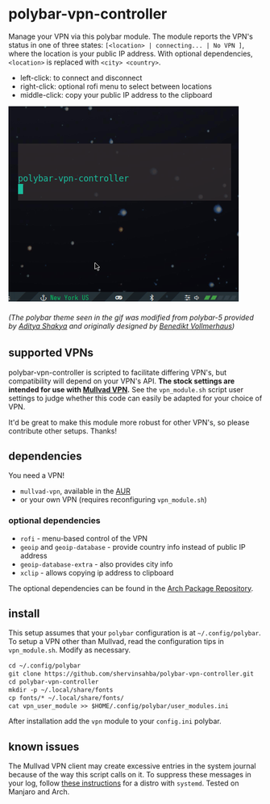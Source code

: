 # polybar-vpn-controller

Manage your VPN via this polybar module. The module reports the VPN's status in one of three states: `[<location> | connecting... | No VPN ]`, where the location is your public IP address. With optional dependencies, `<location>` is replaced with `<city> <country>`.
- left-click: to connect and disconnect
- right-click: optional rofi menu to select between locations
- middle-click: copy your public IP address to the clipboard

![](docs/vpn-module-demo.gif)

###### (The polybar theme seen in the gif was modified from polybar-5 provided by [Aditya Shakya](https://github.com/adi1090x/polybar-themes) and originally designed by [Benedikt Vollmerhaus](https://gitlab.com/BVollmerhaus))

## supported VPNs
polybar-vpn-controller is scripted to facilitate differing VPN's, but compatibility will depend on your VPN's API. **The stock settings are intended for use with [Mullvad VPN](https://mullvad.net).** See the `vpn_module.sh` script user settings to judge whether this code can easily be adapted for your choice of VPN.

It'd be great to make this module more robust for other VPN's, so please contribute other setups. Thanks!

## dependencies
You need a VPN! 
- `mullvad-vpn`, available in the [AUR](https://aur.archlinux.org/packages/mullvad-vpn/)
- or your own VPN (requires reconfiguring `vpn_module.sh`)

### optional dependencies
- `rofi` 				  - menu-based control of the VPN
- `geoip` and `geoip-database` - provide country info instead of public IP address
- `geoip-database-extra`  - also provides city info
- `xclip`                 - allows copying ip address to clipboard

The optional dependencies can be found in the [Arch Package Repository](https://www.archlinux.org/packages/).

## install

This setup assumes that your `polybar` configuration is at `~/.config/polybar`. To setup a VPN other than Mullvad, read the configuration tips in `vpn_module.sh`. Modify as necessary.

```
cd ~/.config/polybar
git clone https://github.com/shervinsahba/polybar-vpn-controller.git
cd polybar-vpn-controller
mkdir -p ~/.local/share/fonts
cp fonts/* ~/.local/share/fonts/
cat vpn_user_module >> $HOME/.config/polybar/user_modules.ini
```

After installation add the `vpn` module to your `config.ini` polybar.


## known issues

The Mullvad VPN client may create excessive entries in the system journal because of the way this script calls on it. To suppress these messages in your log, follow [these instructions](https://github.com/shervinsahba/polybar-vpn-controller/issues/6#issuecomment-669652829) for a distro with `systemd`. Tested on Manjaro and Arch.
